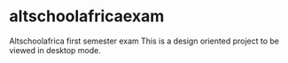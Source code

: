# altschoolafricaexam
Altschoolafrica first semester exam
This is a design oriented project to be viewed in desktop mode.
